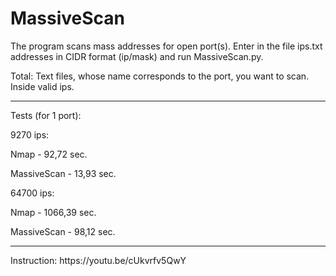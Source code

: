# MassiveScan
The program scans mass addresses for open port(s).
Enter in the file ips.txt addresses in CIDR format (ip/mask) and run MassiveScan.py.

Total:
Text files, whose name corresponds to the port, you want to scan. Inside valid ips.
<hr>
Tests (for 1 port):

9270 ips:

Nmap - 92,72 sec.

MassiveScan - 13,93 sec.

64700 ips:

Nmap - 1066,39 sec.

MassiveScan - 98,12 sec.
<hr>
Instruction:
https://youtu.be/cUkvrfv5QwY

